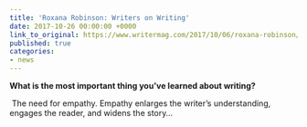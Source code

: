 ```yaml
---
title: 'Roxana Robinson: Writers on Writing'
date: 2017-10-26 00:00:00 +0000
link_to_original: https://www.writermag.com/2017/10/06/roxana-robinson/
published: true
categories:
- news
---
```

**What is the most important thing you’ve learned about writing?**

 The need for empathy. Empathy enlarges the writer’s understanding, engages the reader, and widens the story…